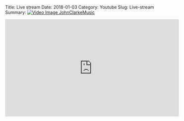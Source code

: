 Title: Live stream
Date: 2018-01-03
Category: Youtube
Slug: Live-stream
Summary: <a href="/Live-stream.html/"><img src="https://i.ytimg.com/vi/ZlIIl-_SK54/hqdefault.jpg" alt="Video Image JohnClarkeMusic"></a>

<iframe width="560" height="315" src="https://www.youtube.com/embed/ZlIIl-_SK54" title="YouTube video player" frameborder="0" allow="accelerometer; autoplay; clipboard-write; encrypted-media; gyroscope; picture-in-picture" allowfullscreen></iframe>

